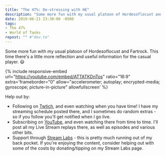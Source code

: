 ```yaml
---
title: "The 47%: De-stressing with HE"
description: "Some more fun with my usual platoon of Hordesoflocust and Fartrock. This time there's a little more reflection and useful information for the casual player."
date: 2019-06-21 23:30:00 -0500
tags:
- The 47%
- World of Tanks
repost: "" #"dev.to"
---
```


Some more fun with my usual platoon of Hordesoflocust and Fartrock. This time there's a little more reflection and useful information for the casual player. :smiley:

<!--more-->

{% include responsive-embed url="https://youtube.com/embed/ATTATKDnTos" ratio="16:9" extra='frameborder="0" allow="accelerometer; autoplay; encrypted-media; gyroscope; picture-in-picture" allowfullscreen' %}

Help out by:
 * Following on [Twtich](https://twitch.tv/AnonJr_Live), and even watching when you have time! I have my streaming schedule posted there, and I sometimes do random extras - so if you follow you'll get notified when I go live.
 * Subscribing on [YouTube](http://www.youtube.com/channel/UCXafqhKHbkSUIrq0LAuu0tw), and even watching there from time to time. I'll post all my Live Stream replays there, as well as episodes and various other bits.
 * Support through [Stream Labs](https://streamlabs.com/anonjr_live) - this is pretty much running out of my back pocket. If you're enjoying the content, consider helping out with some of the costs by donating/tipping on my Stream Labs page.